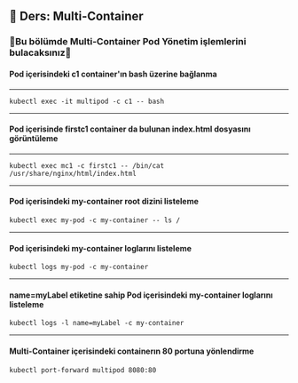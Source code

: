 ## 🧑 Ders: Multi-Container

### 📗Bu bölümde Multi-Container Pod Yönetim işlemlerini bulacaksınız📗

#### Pod içerisindeki c1 container'ın bash üzerine bağlanma
***
```
kubectl exec -it multipod -c c1 -- bash
```
***
#### Pod içerisinde firstc1 container da bulunan index.html dosyasını görüntüleme   
***
```
kubectl exec mc1 -c firstc1 -- /bin/cat /usr/share/nginx/html/index.html
```
***
#### Pod içerisindeki my-container root dizini listeleme
```
kubectl exec my-pod -c my-container -- ls / 
```
***
#### Pod içerisindeki my-container loglarını listeleme
```
kubectl logs my-pod -c my-container 
```
***
#### name=myLabel etiketine sahip Pod içerisindeki my-container loglarını listeleme
```
kubectl logs -l name=myLabel -c my-container 
```
***
#### Multi-Container içerisindeki containerın 80 portuna yönlendirme
```
kubectl port-forward multipod 8080:80
```
